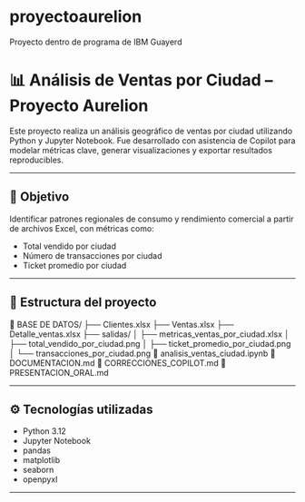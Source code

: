 # proyectoaurelion
Proyecto dentro de programa de IBM Guayerd

# 📊 Análisis de Ventas por Ciudad – Proyecto Aurelion

Este proyecto realiza un análisis geográfico de ventas por ciudad utilizando Python y Jupyter Notebook. Fue desarrollado con asistencia de Copilot para modelar métricas clave, generar visualizaciones y exportar resultados reproducibles.

---

## 🎯 Objetivo

Identificar patrones regionales de consumo y rendimiento comercial a partir de archivos Excel, con métricas como:

- Total vendido por ciudad
- Número de transacciones por ciudad
- Ticket promedio por ciudad

---

## 📁 Estructura del proyecto

📂 BASE DE DATOS/ 
├── Clientes.xlsx 
├── Ventas.xlsx
├── Detalle_ventas.xlsx 
├── salidas/ │ 
├── metricas_ventas_por_ciudad.xlsx │ 
├── total_vendido_por_ciudad.png │ 
├── ticket_promedio_por_ciudad.png │
└── transacciones_por_ciudad.png 
📄 analisis_ventas_ciudad.ipynb 
📄 DOCUMENTACION.md 
📄 CORRECCIONES_COPILOT.md 
📄 PRESENTACION_ORAL.md


---

## ⚙️ Tecnologías utilizadas

- Python 3.12
- Jupyter Notebook
- pandas
- matplotlib
- seaborn
- openpyxl

---

